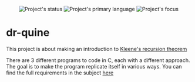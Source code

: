 <p align=center>
  <img alt="Project's status" src="https://img.shields.io/badge/Status-Old%20and%20not%20maintained-red">
  <img alt="Project's primary language" src="https://img.shields.io/badge/Language-C-blue">
  <img alt="Project's focus" src="https://img.shields.io/badge/Focus-Self%20replication-blue">
</p>

# dr-quine

This project is about making an introduction  to [Kleene's recursion theorem](https://en.wikipedia.org/wiki/Kleene's_recursion_theorem)

There are 3 different programs to code in C, each with a different approach. The goal is to make the program replicate itself in various ways. You can find the full requirements in the subject [here](/docs)
